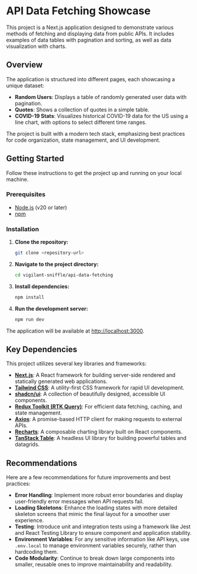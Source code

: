 # API Data Fetching Showcase

This project is a Next.js application designed to demonstrate various methods of fetching and displaying data from public APIs. It includes examples of data tables with pagination and sorting, as well as data visualization with charts.

## Overview

The application is structured into different pages, each showcasing a unique dataset:

-   **Random Users**: Displays a table of randomly generated user data with pagination.
-   **Quotes**: Shows a collection of quotes in a simple table.
-   **COVID-19 Stats**: Visualizes historical COVID-19 data for the US using a line chart, with options to select different time ranges.

The project is built with a modern tech stack, emphasizing best practices for code organization, state management, and UI development.

## Getting Started

Follow these instructions to get the project up and running on your local machine.

### Prerequisites

-   [Node.js](https://nodejs.org/en/) (v20 or later)
-   [npm](https://www.npmjs.com/)

### Installation

1.  **Clone the repository:**
    ```bash
    git clone <repository-url>
    ```

2.  **Navigate to the project directory:**
    ```bash
    cd vigilant-sniffle/api-data-fetching
    ```

3.  **Install dependencies:**
    ```bash
    npm install
    ```

4.  **Run the development server:**
    ```bash
    npm run dev
    ```

The application will be available at [http://localhost:3000](http://localhost:3000).

## Key Dependencies

This project utilizes several key libraries and frameworks:

-   **[Next.js](https://nextjs.org/)**: A React framework for building server-side rendered and statically generated web applications.
-   **[Tailwind CSS](https://tailwindcss.com/)**: A utility-first CSS framework for rapid UI development.
-   **[shadcn/ui](https://ui.shadcn.com/)**: A collection of beautifully designed, accessible UI components.
-   **[Redux Toolkit (RTK Query)](https://redux-toolkit.js.org/)**: For efficient data fetching, caching, and state management.
-   **[Axios](https://axios-http.com/)**: A promise-based HTTP client for making requests to external APIs.
-   **[Recharts](https://recharts.org/)**: A composable charting library built on React components.
-   **[TanStack Table](https://tanstack.com/table/)**: A headless UI library for building powerful tables and datagrids.

## Recommendations

Here are a few recommendations for future improvements and best practices:

-   **Error Handling**: Implement more robust error boundaries and display user-friendly error messages when API requests fail.
-   **Loading Skeletons**: Enhance the loading states with more detailed skeleton screens that mimic the final layout for a smoother user experience.
-   **Testing**: Introduce unit and integration tests using a framework like Jest and React Testing Library to ensure component and application stability.
-   **Environment Variables**: For any sensitive information like API keys, use `.env.local` to manage environment variables securely, rather than hardcoding them.
-   **Code Modularity**: Continue to break down large components into smaller, reusable ones to improve maintainability and readability.
